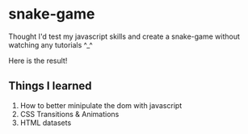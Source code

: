 # snake-game

Thought I'd test my javascript skills and create a snake-game without watching any tutorials ^_^

Here is the result!

## Things I learned

1. How to better minipulate the dom with javascript
2. CSS Transitions & Animations
3. HTML datasets
